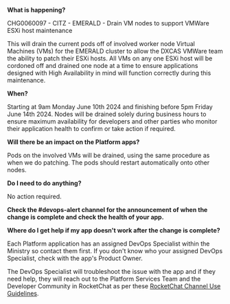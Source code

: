 
**What is happening?**

CHG0060097 - CITZ - EMERALD - Drain VM nodes to support VMWare ESXi host maintenance

This will drain the current pods off of involved worker node Virtual Machines (VMs) for the EMERALD cluster to allow the DXCAS VMWare team the ability to patch their ESXi hosts. All VMs on any one ESXi host will be cordoned off and drained one node at a time to ensure applications designed with High Availability in mind will function correctly during this maintenance.

**When?**

Starting at 9am Monday June 10th 2024 and finishing before 5pm Friday June 14th 2024. Nodes will be drained solely during business hours to ensure maximum availability for developers and other parties who monitor their application health to confirm or take action if required.

**Will there be an impact on the Platform apps?**

Pods on the involved VMs will be drained, using the same procedure as when we do patching. The pods should restart automatically onto other nodes.

**Do I need to do anything?**

No action required.

**Check the #devops-alert channel for the announcement of when the change is complete and check the health of your app.**

**Where do I get help if my app doesn't work after the change is complete?**

Each Platform application has an assigned DevOps Specialist within the Ministry so contact them first. If you don't know who your assigned DevOps Specialist, check with the app's Product Owner.

The DevOps Specialist will troubleshoot the issue with the app and if they need help, they will reach out to the Platform Services Team and the Developer Community in RocketChat as per these [RocketChat Channel Use Guidelines](https://docs.developer.gov.bc.ca/rocketchat-channel-descriptions/).
